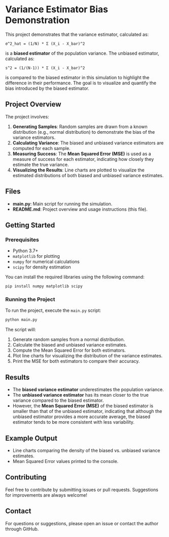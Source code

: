 # Variance Estimator Bias Demonstration

This project demonstrates that the variance estimator, calculated as:

```
σ^2_hat = (1/N) * Σ (X_i - X_bar)^2
```

is a **biased estimator** of the population variance. The unbiased estimator, calculated as:

```
s^2 = (1/(N-1)) * Σ (X_i - X_bar)^2
```

is compared to the biased estimator in this simulation to highlight the difference in their performance. The goal is to visualize and quantify the bias introduced by the biased estimator.

## Project Overview

The project involves:

1. **Generating Samples**: Random samples are drawn from a known distribution (e.g., normal distribution) to demonstrate the bias of the variance estimators.
2. **Calculating Variance**: The biased and unbiased variance estimators are computed for each sample.
3. **Measuring Success**: The **Mean Squared Error (MSE)** is used as a measure of success for each estimator, indicating how closely they estimate the true variance.
4. **Visualizing the Results**: Line charts are plotted to visualize the estimated distributions of both biased and unbiased variance estimates.

## Files

- **main.py**: Main script for running the simulation.
- **README.md**: Project overview and usage instructions (this file).

## Getting Started

### Prerequisites

- Python 3.7+
- `matplotlib` for plotting
- `numpy` for numerical calculations
- `scipy` for density estimation

You can install the required libraries using the following command:

```sh
pip install numpy matplotlib scipy
```

### Running the Project

To run the project, execute the `main.py` script:

```sh
python main.py
```

The script will:

1. Generate random samples from a normal distribution.
2. Calculate the biased and unbiased variance estimates.
3. Compute the Mean Squared Error for both estimators.
4. Plot line charts for visualizing the distribution of the variance estimates.
5. Print the MSE for both estimators to compare their accuracy.

## Results

- The **biased variance estimator** underestimates the population variance.
- The **unbiased variance estimator** has its mean closer to the true variance compared to the biased estimator.
- However, the **Mean Squared Error (MSE)** of the biased estimator is smaller than that of the unbiased estimator, indicating that although the unbiased estimator provides a more accurate average, the biased estimator tends to be more consistent with less variability.

## Example Output

- Line charts comparing the density of the biased vs. unbiased variance estimates.
- Mean Squared Error values printed to the console.

## Contributing

Feel free to contribute by submitting issues or pull requests. Suggestions for improvements are always welcome!

## Contact

For questions or suggestions, please open an issue or contact the author through GitHub.

